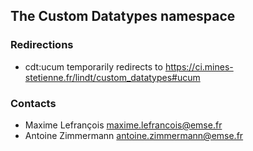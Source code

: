 ## The Custom Datatypes namespace

### Redirections

* cdt:ucum temporarily redirects to https://ci.mines-stetienne.fr/lindt/custom_datatypes#ucum

### Contacts

* Maxime Lefrançois <maxime.lefrancois@emse.fr>
* Antoine Zimmermann <antoine.zimmermann@emse.fr>
